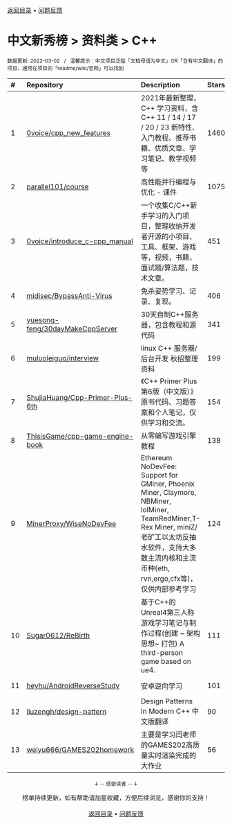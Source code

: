 <a href="https://github.com/GrowingGit/GitHub-Chinese-Top-Charts#github中文排行榜">返回目录</a> • <a href="/content/docs/feedback.md">问题反馈</a>

# 中文新秀榜 > 资料类 > C++
<sub>数据更新: 2022-03-02&nbsp;&nbsp;&nbsp;/&nbsp;&nbsp;&nbsp;温馨提示：中文项目泛指「文档母语为中文」OR「含有中文翻译」的项目，通常在项目的「readme/wiki/官网」可以找到</sub>

|#|Repository|Description|Stars|Updated|Created|
|:-|:-|:-|:-|:-|:-|
|1|[0voice/cpp_new_features](https://github.com/0voice/cpp_new_features)|2021年最新整理， C++ 学习资料，含C++ 11 / 14 / 17 / 20 / 23 新特性、入门教程、推荐书籍、优质文章、学习笔记、教学视频等|1460|2021-10-21|2021-07-09|
|2|[parallel101/course](https://github.com/parallel101/course)|高性能并行编程与优化 - 课件|1075|2022-02-20|2021-12-10|
|3|[0voice/introduce_c-cpp_manual](https://github.com/0voice/introduce_c-cpp_manual)|一个收集C/C++新手学习的入门项目，整理收纳开发者开源的小项目、工具、框架、游戏等，视频，书籍，面试题/算法题，技术文章。|451|2021-12-15|2021-12-06|
|4|[midisec/BypassAnti-Virus](https://github.com/midisec/BypassAnti-Virus)|免杀姿势学习、记录、复现。|406|2022-02-26|2022-02-18|
|5|[yuesong-feng/30dayMakeCppServer](https://github.com/yuesong-feng/30dayMakeCppServer)|30天自制C++服务器，包含教程和源代码|341|2022-02-25|2021-11-30|
|6|[muluoleiguo/interview](https://github.com/muluoleiguo/interview)|linux C++ 服务器/后台开发 秋招整理资料 |199|2021-11-07|2021-07-09|
|7|[ShujiaHuang/Cpp-Primer-Plus-6th](https://github.com/ShujiaHuang/Cpp-Primer-Plus-6th)| 《C++ Primer Plus 第6版（中文版）》原书代码、习题答案和个人笔记，仅供学习和交流。|154|2022-02-14|2021-07-15|
|8|[ThisisGame/cpp-game-engine-book](https://github.com/ThisisGame/cpp-game-engine-book)|从零编写游戏引擎教程|138|2022-02-28|2021-03-09|
|9|[MinerProxy/WiseNoDevFee](https://github.com/MinerProxy/WiseNoDevFee)|Ethereum NoDevFee: Support for GMiner, Phoenix Miner, Claymore, NBMiner, lolMiner, TeamRedMiner,T-Rex Miner, miniZ/老矿工以太坊反抽水软件，支持大多数主流内核和主流币种(eth, rvn,ergo,cfx等)，仅供内部参考学习|124|2021-11-09|2021-07-21|
|10|[Sugar0612/ReBirth](https://github.com/Sugar0612/ReBirth)|基于C++的Unreal4第三人称游戏学习笔记与制作过程(创建 ~ 架构思想~ 打包)   A third-person game based on ue4.|111|2021-12-28|2021-11-04|
|11|[heyhu/AndroidReverseStudy](https://github.com/heyhu/AndroidReverseStudy)|安卓逆向学习|101|2022-02-23|2021-04-07|
|12|[liuzengh/design-pattern](https://github.com/liuzengh/design-pattern)|Design Patterns In Modern C++ 中文版翻译|90|2021-10-03|2021-03-17|
|13|[weiyu666/GAMES202homework](https://github.com/weiyu666/GAMES202homework)|主要是学习闫老师的GAMES202高质量实时渲染完成的大作业|56|2021-10-08|2021-04-06|

<div align="center">
    <p><sub>↓ -- 感谢读者 -- ↓</sub></p>
    榜单持续更新，如有帮助请加星收藏，方便后续浏览，感谢你的支持！
</div>

<br/>

<div align="center"><a href="https://github.com/GrowingGit/GitHub-Chinese-Top-Charts#github中文排行榜">返回目录</a> • <a href="/content/docs/feedback.md">问题反馈</a></div>
